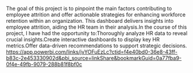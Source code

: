 The goal of this project is to pinpoint the main factors contributing to employee attrition and offer actionable strategies for enhancing workforce retention within an organization. This dashboard delivers insights into employee attrition, aiding the HR team in their analysis.In the course of this project, I have had the opportunity to:Thoroughly analyze HR data to reveal crucial insights.Create interactive dashboards to display key HR metrics.Offer data-driven recommendations to support strategic decisions.
https://app.powerbi.com/links/jvYOFuEzLc?ctid=f4e40bd0-36e8-43ff-b83c-2e453330902d&pbi_source=linkShare&bookmarkGuid=0a77fba9-0f4e-49fb-9079-288b81f8bf0c
